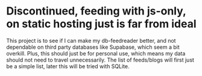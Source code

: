 # Discontinued, feeding with js-only, on static hosting just is far from ideal
This project is to see if I can make my db-feedreader better, and not dependable on third party databases like Supabase, which seem a bit overkill. Plus, this should just be for personal use, which means my data should not need to travel unnecessarily. The list of feeds/blogs will first just be a simple list, later this will be tried with SQLite.
